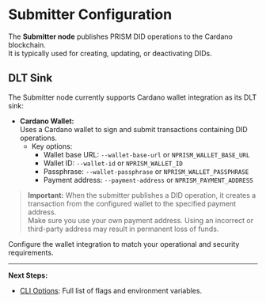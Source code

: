 # Submitter Configuration

The **Submitter node** publishes PRISM DID operations to the Cardano blockchain.  
It is typically used for creating, updating, or deactivating DIDs.

## DLT Sink

The Submitter node currently supports Cardano wallet integration as its DLT sink:

- **Cardano Wallet:**  
  Uses a Cardano wallet to sign and submit transactions containing DID operations.
  - Key options: 
    - Wallet base URL: `--wallet-base-url` or `NPRISM_WALLET_BASE_URL`
    - Wallet ID: `--wallet-id` or `NPRISM_WALLET_ID`
    - Passphrase: `--wallet-passphrase` or `NPRISM_WALLET_PASSPHRASE`
    - Payment address: `--payment-address` or `NPRISM_PAYMENT_ADDRESS`

> **Important:**
When the submitter publishes a DID operation, it creates a transaction from the configured wallet to the specified payment address.  
Make sure you use your own payment address. Using an incorrect or third-party address may result in permanent loss of funds.

Configure the wallet integration to match your operational and security requirements.

---

**Next Steps:**
- [CLI Options](../references/cli-options.md): Full list of flags and environment variables.
